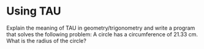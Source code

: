 # Using TAU

Explain the meaning of TAU in geometry/trigonometry and write a program that solves the following problem: A circle has
a circumference of 21.33 cm. What is the radius of the circle?